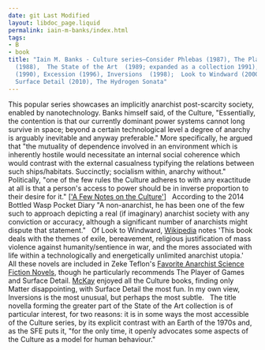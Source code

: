 ```yaml
---
date: git Last Modified
layout: libdoc_page.liquid
permalink: iain-m-banks/index.html
tags:
- B
- book
title: "Iain M. Banks - Culture series—Consider Phlebas (1987), The Player of Games
  (1988),  The State of the Art  (1989; expanded as a collection 1991), Use of Weapons
  (1990), Excession (1996), Inversions  (1998);  Look to Windward (2000), Matter  (2008),
  Surface Detail (2010), The Hydrogen Sonata"
---
```


This popular series showcases an implicitly anarchist post-scarcity society, enabled by nanotechnology.  Banks himself said, of the Culture, "Essentially, the contention is that our  currently dominant power systems cannot long survive in space; beyond a certain  technological level a degree of anarchy is arguably inevitable and anyway  preferable." More specifically, he argued that "the mutuality of dependence  involved in an environment which is inherently hostile would necessitate an  internal social coherence which would contrast with the external casualness  typifying the relations between such ships/habitats. Succinctly; socialism  within, anarchy without." Politically, "one of the few rules the Culture adheres  to with any exactitude at all is that a person's access to power should be in  inverse proportion to their desire for it." [<a href="http://www.vavatch.co.uk/books/banks/cultnote.htm">'A Few  Notes on the Culture'</a>]
 
According to the 2014 Bottled Wasp Pocket  Diary "A non-anarchist, he has been one of the few such to approach  depicting a real (if imaginary) anarchist society with any conviction or  accuracy, although a significant number of anarchists might dispute that  statement."
 
Of Look to Windward,  <a href="http://en.wikipedia.org/wiki/Look_To_Windward">Wikipedia</a> notes 'This book deals with the  themes of exile, bereavement, religious justification of mass violence against  humanity/sentience in war, and the mores associated with life within a  technologically and energetically unlimited anarchist utopia.'
 
All these novels are included in Zeke Teflon's <a href="http://seesharppress.wordpress.com/2013/10/24/anarchist-science-fiction-favorite-novels/"> Favorite Anarchist Science Fiction Novels</a>, though he particularly recommends The Player of Games and Surface Detail. <a href="http://syndicalist.us/2013/07/11/anarchist-science-fiction/">McKay</a>  enjoyed all the Culture books, finding only Matter disappointing, with  Surface Detail the most fun. In my own view, Inversions is the most  unusual, but perhaps the most subtle.
 
The title novella forming the greater part of  the State of the Art collection is of particular interest, for two  reasons: it is in some ways the most accessible of the Culture series, by its  explicit contrast with an Earth of the 1970s and, as the  SFE puts it,  "for the only time, it openly advocates some aspects of the Culture as a model  for human behaviour."